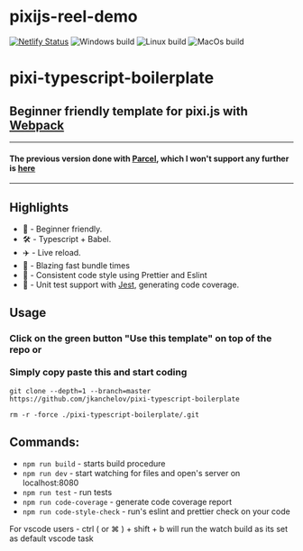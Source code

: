 # pixijs-reel-demo

[![Netlify Status](https://api.netlify.com/api/v1/badges/14e7ef42-5c90-44c8-a7ec-0b6e20c59735/deploy-status)](https://pixi-typescript-boilerplate.netlify.com) ![Windows build](https://github.com/jkanchelov/pixi-typescript-boilerplate/workflows/Windows%20build/badge.svg?branch=master) ![Linux build](https://github.com/jkanchelov/pixi-typescript-boilerplate/workflows/Linux%20build/badge.svg) ![MacOs build](https://github.com/jkanchelov/pixi-typescript-boilerplate/workflows/MacOs%20build/badge.svg)

# pixi-typescript-boilerplate

## Beginner friendly template for pixi.js with [Webpack](https://webpack.js.org/)

---

#### The previous version done with [Parcel](https://parceljs.org/), which I won't support any further is [here](https://github.com/jkanchelov/pixi-typescript-boilerplate/tree/parcel-template)

---

## Highlights

-   🔰 - Beginner friendly.
-   🛠 - Typescript + Babel.
-   ✈️ - Live reload.
-   🚀 - Blazing fast bundle times
-   📝 - Consistent code style using Prettier and Eslint
-   📝 - Unit test support with [Jest](https://jestjs.io/), generating code coverage.

## Usage

### Click on the green button "Use this template" on top of the repo or <br> <br> Simply copy paste this and start coding

`git clone --depth=1 --branch=master https://github.com/jkanchelov/pixi-typescript-boilerplate`

`rm -r -force ./pixi-typescript-boilerplate/.git`

## Commands:

-   `npm run build` - starts build procedure
-   `npm run dev` - start watching for files and open's server on localhost:8080
-   `npm run test` - run tests
-   `npm run code-coverage` - generate code coverage report
-   `npm run code-style-check` - run's eslint and prettier check on your code

For vscode users - ctrl ( or ⌘ ) + shift + b will run the watch build as its set as default vscode task
